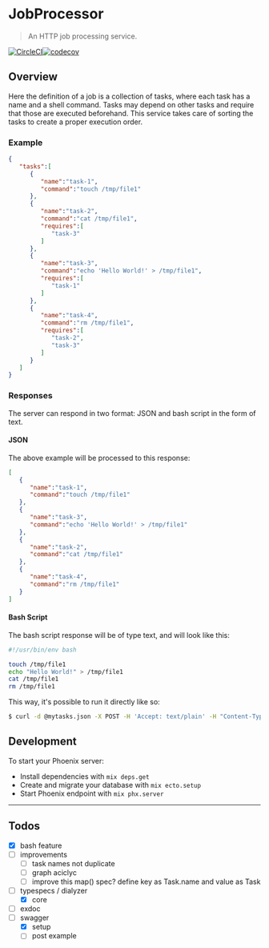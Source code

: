 # JobProcessor

>An HTTP job processing service.

[![CircleCI](https://circleci.com/gh/lbighetti/job_processor.svg?style=svg&circle-token=92be9252e9b7cf812afa5ecd9110a8933661ac95)](https://circleci.com/gh/lbighetti/job_processor)[![codecov](https://codecov.io/gh/lbighetti/job_processor/branch/master/graph/badge.svg)](https://codecov.io/gh/lbighetti/job_processor)

## Overview

Here the definition of a job is a collection of tasks, where each task has a name and a shell command. Tasks may depend on other tasks and require that those are executed beforehand. This service takes care of sorting the tasks to create a proper execution order.

### Example

```json
{
   "tasks":[
      {
         "name":"task-1",
         "command":"touch /tmp/file1"
      },
      {
         "name":"task-2",
         "command":"cat /tmp/file1",
         "requires":[
            "task-3"
         ]
      },
      {
         "name":"task-3",
         "command":"echo 'Hello World!' > /tmp/file1",
         "requires":[
            "task-1"
         ]
      },
      {
         "name":"task-4",
         "command":"rm /tmp/file1",
         "requires":[
            "task-2",
            "task-3"
         ]
      }
   ]
}
```

### Responses

The server can respond in two format: JSON and bash script in the form of text.

#### JSON

The above example will be processed to this response:

```json
[
   {
      "name":"task-1",
      "command":"touch /tmp/file1"
   },
   {
      "name":"task-3",
      "command":"echo 'Hello World!' > /tmp/file1"
   },
   {
      "name":"task-2",
      "command":"cat /tmp/file1"
   },
   {
      "name":"task-4",
      "command":"rm /tmp/file1"
   }
]
```

#### Bash Script

The bash script response will be of type text, and will look like this:

```bash
#!/usr/bin/env bash

touch /tmp/file1
echo "Hello World!" > /tmp/file1
cat /tmp/file1
rm /tmp/file1
```

This way, it's possible to run it directly like so:

```bash
$ curl -d @mytasks.json -X POST -H 'Accept: text/plain' -H "Content-Type:application/json" http://localhost:4000/process_job | bash
```

## Development

To start your Phoenix server:

  * Install dependencies with `mix deps.get`
  * Create and migrate your database with `mix ecto.setup`
  * Start Phoenix endpoint with `mix phx.server`

-----

## Todos

- [x] bash feature
- [ ] improvements
  - [ ] task names not duplicate
  - [ ] graph aciclyc
  - [ ] improve this map() spec? define key as Task.name and value as Task
- [ ] typespecs / dialyzer
  - [x] core
- [ ] exdoc
- [ ] swagger
  - [x] setup
  - [ ] post example
